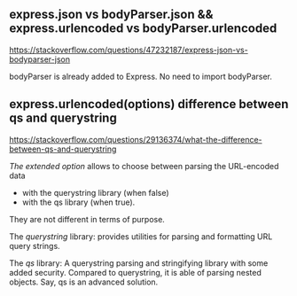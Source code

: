 

## express.json vs bodyParser.json && express.urlencoded vs bodyParser.urlencoded
https://stackoverflow.com/questions/47232187/express-json-vs-bodyparser-json

bodyParser is already added to Express. No need to import bodyParser.

## express.urlencoded(options) difference between qs and querystring
https://stackoverflow.com/questions/29136374/what-the-difference-between-qs-and-querystring

*The extended option* allows to choose between parsing the URL-encoded data 
+ with the querystring library (when false) 
+ with the qs library (when true).

They are not different in terms of purpose.

The *querystring* library:  provides utilities for parsing and formatting URL query strings.

The *qs* library: A querystring parsing and stringifying library with some added security. Compared to querystring, it is able of parsing nested objects. Say, qs is an advanced solution.